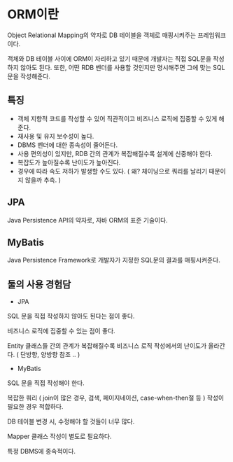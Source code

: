 # ORM이란

Object Relational Mapping의 약자로 DB 테이블을 객체로 매핑시켜주는 프레임워크이다.

객체와 DB 테이블 사이에 ORM이 자리하고 있기 때문에 개발자는 직접 SQL문을 작성하지 않아도 된다. 또한, 어떤 RDB 벤더를 사용할 것인지만 명시해주면 그에 맞는 SQL문을 작성해준다.


## 특징

- 객체 지향적 코드를 작성할 수 있어 직관적이고 비즈니스 로직에 집중할 수 있게 해준다.
- 재사용 및 유지 보수성이 높다.
- DBMS 벤더에 대한 종속성이 줄어든다.
- 사용 편의성이 있지만, RDB 간의 관계가 복잡해질수록 설계에 신중해야 한다.
- 복잡도가 높아질수록 난이도가 높아진다.
- 경우에 따라 속도 저하가 발생할 수도 있다. ( 왜? 체이닝으로 쿼리를 날리기 때문이지 않을까 추측. )

## JPA

Java Persistence API의 약자로, 자바 ORM의 표준 기술이다. 

## MyBatis

Java Persistence Framework로 개발자가 지정한 SQL문의 결과를 매핑시켜준다.

## 둘의 사용 경험담

- JPA

SQL 문을 직접 작성하지 않아도 된다는 점이 좋다. 

비즈니스 로직에 집중할 수 있는 점이 좋다.

Entity 클래스들 간의 관계가 복잡해질수록 비즈니스 로직 작성에서의 난이도가 올라간다. ( 단방향, 양방향 참조 .. )

- MyBatis

SQL 문을 직접 작성해야 한다.

복잡한 쿼리 ( join이 많은 경우, 검색, 페이지네이션, case-when-then절 등 ) 작성이 필요한 경우 적합하다.

DB 테이블 변경 시, 수정해야 할 것들이 너무 많다.

Mapper 클래스 작성이 별도로 필요하다.

특정 DBMS에 종속적이다.